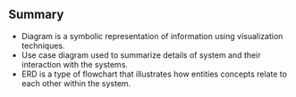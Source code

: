 ## Summary

- Diagram is a symbolic representation of information using visualization techniques.
- Use case diagram used to summarize details of system and their interaction with the systems.
- ERD is a type of flowchart that illustrates how entities concepts relate to each other within the system.